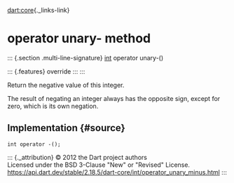 [dart:core](../../dart-core/dart-core-library){._links-link}

operator unary- method
======================

::: {.section .multi-line-signature}
[int](../int-class) operator unary-()

::: {.features}
override
:::
:::

Return the negative value of this integer.

The result of negating an integer always has the opposite sign, except
for zero, which is its own negation.

Implementation {#source}
--------------

``` {.language-dart data-language="dart"}
int operator -();
```

::: {._attribution}
© 2012 the Dart project authors\
Licensed under the BSD 3-Clause \"New\" or \"Revised\" License.\
<https://api.dart.dev/stable/2.18.5/dart-core/int/operator_unary_minus.html>
:::
